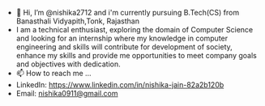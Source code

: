 - 👋 Hi, I’m @nishika2712 and i'm currently pursuing B.Tech(CS) from Banasthali Vidyapith,Tonk, Rajasthan
- I am a technical enthusiast, exploring the domain of Computer Science and looking for an internship where my knowledge in computer engineering and skills will contribute for development of society, enhance my skills and provide me opportunities to meet company goals and objectives with dedication.
- 📫 How to reach me ...
-  LinkedIn: https://www.linkedin.com/in/nishika-jain-82a2b120b
-  Email: nishika0911@gmail.com

<!---
nishika2712/nishika2712 is a ✨ special ✨ repository because its `README.md` (this file) appears on your GitHub profile.
You can click the Preview link to take a look at your changes.
--->
